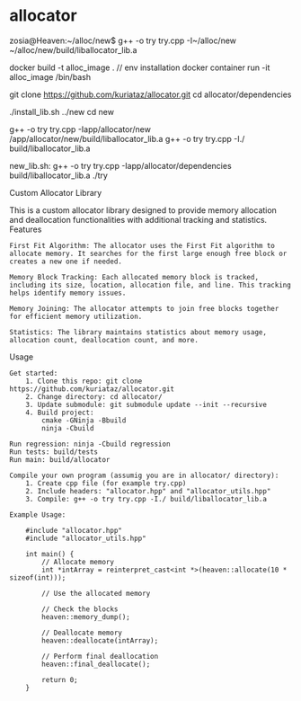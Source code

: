 # allocator

zosia@Heaven:~/alloc/new$ g++ -o try try.cpp -I~/alloc/new ~/alloc/new/build/liballocator_lib.a


docker build -t alloc_image . // env installation
docker container run -it alloc_image /bin/bash

git clone https://github.com/kuriataz/allocator.git
cd allocator/dependencies

./install_lib.sh ../new
cd new

g++ -o try try.cpp -Iapp/allocator/new /app/allocator/new/build/liballocator_lib.a
g++ -o try try.cpp -I./ build/liballocator_lib.a

new_lib.sh:
g++ -o try try.cpp -Iapp/allocator/dependencies build/liballocator_lib.a
./try

Custom Allocator Library

This is a custom allocator library designed to provide memory allocation and deallocation functionalities with additional tracking and statistics.
Features

    First Fit Algorithm: The allocator uses the First Fit algorithm to allocate memory. It searches for the first large enough free block or creates a new one if needed.

    Memory Block Tracking: Each allocated memory block is tracked, including its size, location, allocation file, and line. This tracking helps identify memory issues.

    Memory Joining: The allocator attempts to join free blocks together for efficient memory utilization.

    Statistics: The library maintains statistics about memory usage, allocation count, deallocation count, and more.


Usage

    Get started:
        1. Clone this repo: git clone https://github.com/kuriataz/allocator.git
        2. Change directory: cd allocator/
        3. Update submodule: git submodule update --init --recursive
        4. Build project:
            cmake -GNinja -Bbuild
            ninja -Cbuild

    Run regression: ninja -Cbuild regression
    Run tests: build/tests
    Run main: build/allocator

    Compile your own program (assumig you are in allocator/ directory):
        1. Create cpp file (for example try.cpp)
        2. Include headers: "allocator.hpp" and "allocator_utils.hpp"
        3. Compile: g++ -o try try.cpp -I./ build/liballocator_lib.a

    Example Usage:

        #include "allocator.hpp"
        #include "allocator_utils.hpp"

        int main() {
            // Allocate memory
            int *intArray = reinterpret_cast<int *>(heaven::allocate(10 * sizeof(int)));

            // Use the allocated memory

            // Check the blocks
            heaven::memory_dump();

            // Deallocate memory
            heaven::deallocate(intArray);

            // Perform final deallocation
            heaven::final_deallocate();

            return 0;
        }

